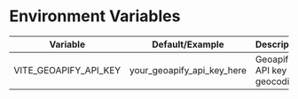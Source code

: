 # Environment Variables

| Variable                | Default/Example                | Description                       |
|-------------------------|--------------------------------|-----------------------------------|
| VITE_GEOAPIFY_API_KEY   | your_geoapify_api_key_here     | Geoapify API key for geocoding    |
